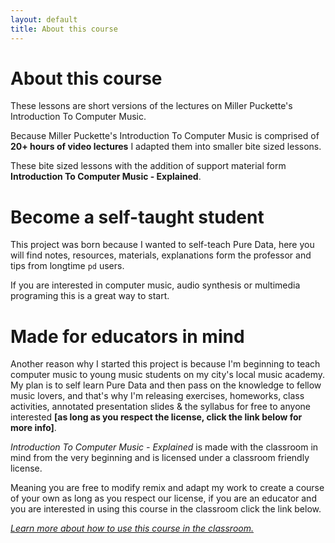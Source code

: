 ```yaml
---
layout: default
title: About this course
---
```


# About this course

These lessons are short versions of the lectures on Miller Puckette's Introduction To Computer Music.

Because Miller Puckette's Introduction To Computer Music is comprised of **20+ hours of video lectures** I adapted them into smaller bite sized lessons.

These bite sized lessons with the addition of support material form **Introduction To Computer Music - Explained**.

# Become a self-taught student

This project was born because I wanted to self-teach Pure Data, here you will find notes, resources, materials, explanations form the professor and tips from longtime `pd` users.

If you are interested in computer music, audio synthesis or multimedia programing this is a great way to start.

# Made for educators in mind


Another reason why I started this project is because I'm beginning to teach computer music to young music students on my city's local music academy. My plan is to self learn Pure Data and then pass on the knowledge to fellow music lovers, and that's why I'm releasing exercises, homeworks, class activities, annotated presentation slides & the syllabus for free to anyone interested **[as long as you respect the license, click the link below for more info]**.

_Introduction To Computer Music - Explained_ is made with the classroom in mind from the very beginning and is licensed under a classroom friendly license.

Meaning you are free to modify remix and adapt my work to create a course of your own as long as you respect our license, if you are an educator and you are interested in using this course in the classroom click the link below.

[_Learn more about how to use this course in the classroom._][class]


[class]: https://alex-esc.github.io/intro-to-pd/edu/info

